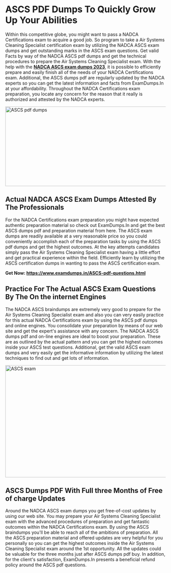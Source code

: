 <h1><strong>ASCS PDF Dumps To Quickly Grow Up Your Abilities</strong></h1>
<p>Within this competitive globe, you might want to pass a NADCA Certifications exam to acquire a good job. So program to take a Air Systems Cleaning Specialist certification exam by utilizing the NADCA ASCS exam dumps and get outstanding marks in the ASCS exam questions. Get valid Facts by way of the NADCA ASCS pdf dumps and get the technical procedures to prepare the Air Systems Cleaning Specialist exam. With the help with the <strong><a href="https://www.examdumps.in/ASCS-pdf-questions.html">NADCA ASCS exam dumps 2023</a></strong>, it is possible to efficiently prepare and easily finish all of the needs of your NADCA Certifications exam. Additional, the ASCS dumps pdf are regularly updated by the NADCA experts so you can get the latest information and facts from ExamDumps.In at your affordability. Throughout the NADCA Certifications exam preparation, you locate any concern for the reason that it really is authorized and attested by the NADCA experts.</p>
<p><img src="https://i.ibb.co/zxJwW90/Copy-of-Online-Classes-Twitter-header-post-Made-with-Poster-My-Wall-1.png" alt="ASCS pdf dumps" width="750" height="250" /></p>
<h2><strong>Actual NADCA ASCS Exam Dumps Attested By The Professionals</strong></h2>
<p>For the NADCA Certifications exam preparation you might have expected authentic preparation material so check out ExamDumps.In and get the best ASCS dumps pdf and preparation material from here. The ASCS exam dumps are readily available at a very reasonable price so you could conveniently accomplish each of the preparation tasks by using the ASCS pdf dumps and get the highest outcomes. At the key attempts candidates simply pass the Air Systems Cleaning Specialist exam having a little effort and get practical experience within the field. Efficiently learn by utilizing the ASCS certification dumps in wanting to pass the ASCS certification exam.</p>
<p><strong>Get Now:&nbsp;<a href="https://www.examdumps.in/ASCS-pdf-questions.html">https://www.examdumps.in/ASCS-pdf-questions.html</a></strong></p>
<h2><strong>Practice For The Actual ASCS Exam Questions By The On the internet Engines</strong></h2>
<p>The NADCA ASCS braindumps are extremely very good to prepare for the Air Systems Cleaning Specialist exam and also you can very easily practice for this actual NADCA Certifications exam by using the ASCS pdf dumps and online engines. You consolidate your preparation by means of our web site and get the expert's assistance with any concern. The NADCA ASCS dumps pdf and on-line engines are ideal to boost your preparation. These are as outlined by the actual pattern and you can get the highest outcomes inside your ASCS test questions. Additional, get the valid ASCS exam dumps and very easily get the informative information by utilizing the latest techniques to find out and get lots of information.</p>
<p><a href="https://www.examdumps.in/ASCS-pdf-questions.html"><img src="https://i.ibb.co/QkNtdwY/Copy-of-Zoom-Online-Classes-Facebook-Share-Po-Made-with-Poster-My-Wall-1.jpg" alt="ASCS exam" width="670" height="352" /></a></p>
<h2><strong>ASCS Dumps PDF With Full three Months of Free of charge Updates</strong></h2>
<p>Around the NADCA ASCS exam dumps you get free-of-cost updates by using our web site. You may prepare your Air Systems Cleaning Specialist exam with the advanced procedures of preparation and get fantastic outcomes within the NADCA Certifications exam. By using the ASCS braindumps you'll be able to reach all of the ambitions of preparation. All the ASCS preparation material and offered updates are very helpful for you personally so you can get the highest outcomes inside the Air Systems Cleaning Specialist exam around the 1st opportunity. All the updates could be valuable for the three months just after ASCS dumps pdf buy. In addition, for the client's satisfaction, ExamDumps.In presents a beneficial refund policy around the ASCS pdf questions.</p>
